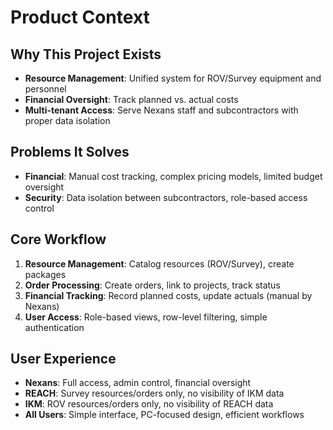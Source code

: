 # Product Context

## Why This Project Exists
- **Resource Management**: Unified system for ROV/Survey equipment and personnel
- **Financial Oversight**: Track planned vs. actual costs
- **Multi-tenant Access**: Serve Nexans staff and subcontractors with proper data isolation

## Problems It Solves
- **Financial**: Manual cost tracking, complex pricing models, limited budget oversight
- **Security**: Data isolation between subcontractors, role-based access control

## Core Workflow
1. **Resource Management**: Catalog resources (ROV/Survey), create packages
2. **Order Processing**: Create orders, link to projects, track status
3. **Financial Tracking**: Record planned costs, update actuals (manual by Nexans)
4. **User Access**: Role-based views, row-level filtering, simple authentication

## User Experience
- **Nexans**: Full access, admin control, financial oversight
- **REACH**: Survey resources/orders only, no visibility of IKM data
- **IKM**: ROV resources/orders only, no visibility of REACH data
- **All Users**: Simple interface, PC-focused design, efficient workflows
